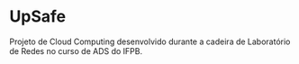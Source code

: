 # UpSafe
Projeto de Cloud Computing desenvolvido durante a cadeira de Laboratório de Redes no curso de ADS do IFPB.

